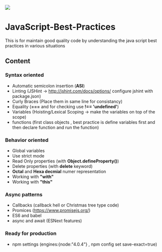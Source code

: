 ![](http://i.imgur.com/BQLvK07.png)


# JavaScript-Best-Practices
This is for maintain good quality code by understanding the java script best practices in various situations

## Content
### Syntax oriented
- Automatic semicolon insertion (**ASI**)
- Linting (JSHint -> http://jshint.com/docs/options/ configure jshint with package.json)
- Curly Braces (Place them in same line for consistancy)
- Equality (**===** and for checking use **!== 'undefined'**)
- Variables (Hoisting/Lexical Scoping -> make the variables on top of the scope)
- functions (first class objects , best practice is define variables first and then declare function and run the function)

### Behavior oriented
- Global variables
- Use strict mode
- Read Only properties (with **Object.defineProperty()**)
- Delete properties (with **delete** keyword)
- **Octal** and **Hexa decmial** numer representation
- Working with **"with"**
- Working with **"this"**

### Async patterns
- Callbacks (callback hell or Christmas tree type code)
- Promices (https://www.promisejs.org/)
- ES6 and babel
- async and await (ESNext features)

### Ready for production
- npm settings (engines:{node:"4.0.4"} , npm config set save-exact=true)
